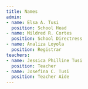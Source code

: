 ```yaml
---
title: Names
admin:
- name: Elsa A. Tusi
  position: School Head
- name: Mildred R. Cortes
  position: School Directress
- name: Analiza Loyola
  position: Registrar
teachers:
- name: Jessica Philline Tusi
  position: Teacher
- name: Josefina C. Tusi
  position: Teacher Aide
---
```


